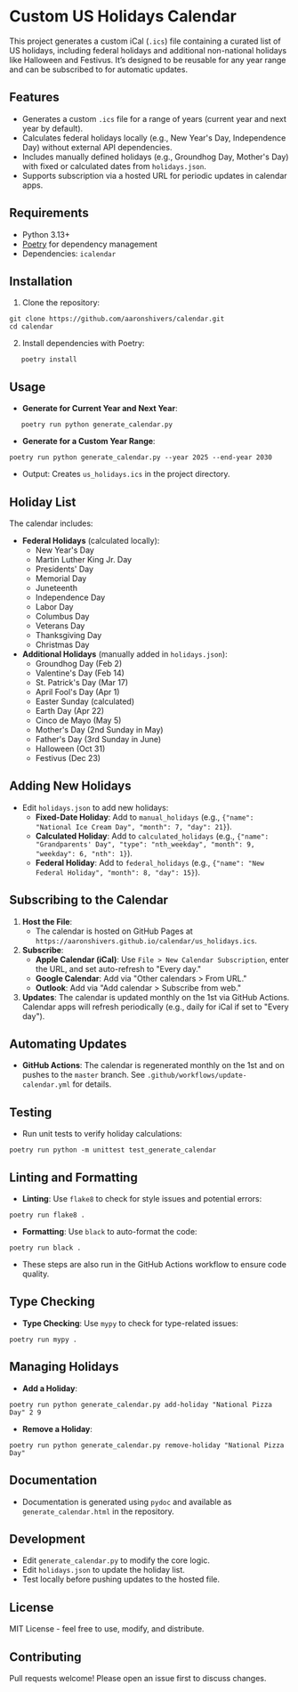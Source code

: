 # Custom US Holidays Calendar

This project generates a custom iCal (`.ics`) file containing a curated list of US holidays, including federal holidays and additional non-national holidays like Halloween and Festivus. It’s designed to be reusable for any year range and can be subscribed to for automatic updates.

## Features
- Generates a custom `.ics` file for a range of years (current year and next year by default).
- Calculates federal holidays locally (e.g., New Year's Day, Independence Day) without external API dependencies.
- Includes manually defined holidays (e.g., Groundhog Day, Mother's Day) with fixed or calculated dates from `holidays.json`.
- Supports subscription via a hosted URL for periodic updates in calendar apps.

## Requirements
- Python 3.13+
- [Poetry](https://python-poetry.org/) for dependency management
- Dependencies: `icalendar`

## Installation
1. Clone the repository:
```shell
git clone https://github.com/aaronshivers/calendar.git
cd calendar
```
2. Install dependencies with Poetry:
```shell
   poetry install
```

## Usage
- **Generate for Current Year and Next Year**:
```shell
   poetry run python generate_calendar.py
```
- **Generate for a Custom Year Range**:
```shell
poetry run python generate_calendar.py --year 2025 --end-year 2030
```
- Output: Creates `us_holidays.ics` in the project directory.

## Holiday List
The calendar includes:
- **Federal Holidays** (calculated locally):
  - New Year's Day
  - Martin Luther King Jr. Day
  - Presidents' Day
  - Memorial Day
  - Juneteenth
  - Independence Day
  - Labor Day
  - Columbus Day
  - Veterans Day
  - Thanksgiving Day
  - Christmas Day
- **Additional Holidays** (manually added in `holidays.json`):
  - Groundhog Day (Feb 2)
  - Valentine's Day (Feb 14)
  - St. Patrick's Day (Mar 17)
  - April Fool's Day (Apr 1)
  - Easter Sunday (calculated)
  - Earth Day (Apr 22)
  - Cinco de Mayo (May 5)
  - Mother's Day (2nd Sunday in May)
  - Father's Day (3rd Sunday in June)
  - Halloween (Oct 31)
  - Festivus (Dec 23)

## Adding New Holidays
- Edit `holidays.json` to add new holidays:
  - **Fixed-Date Holiday**: Add to `manual_holidays` (e.g., `{"name": "National Ice Cream Day", "month": 7, "day": 21}`).
  - **Calculated Holiday**: Add to `calculated_holidays` (e.g., `{"name": "Grandparents' Day", "type": "nth_weekday", "month": 9, "weekday": 6, "nth": 1}`).
  - **Federal Holiday**: Add to `federal_holidays` (e.g., `{"name": "New Federal Holiday", "month": 8, "day": 15}`).

## Subscribing to the Calendar
1. **Host the File**:
   - The calendar is hosted on GitHub Pages at `https://aaronshivers.github.io/calendar/us_holidays.ics`.
2. **Subscribe**:
   - **Apple Calendar (iCal)**: Use `File > New Calendar Subscription`, enter the URL, and set auto-refresh to "Every day."
   - **Google Calendar**: Add via "Other calendars > From URL."
   - **Outlook**: Add via "Add calendar > Subscribe from web."
3. **Updates**: The calendar is updated monthly on the 1st via GitHub Actions. Calendar apps will refresh periodically (e.g., daily for iCal if set to "Every day").

## Automating Updates
- **GitHub Actions**:
   The calendar is regenerated monthly on the 1st and on pushes to the `master` branch. See `.github/workflows/update-calendar.yml` for details.

## Testing
- Run unit tests to verify holiday calculations:
```shell
poetry run python -m unittest test_generate_calendar
```

## Linting and Formatting
- **Linting**: Use `flake8` to check for style issues and potential errors:
```shell
poetry run flake8 .
```
- **Formatting**: Use `black` to auto-format the code:
```shell
poetry run black .
```
- These steps are also run in the GitHub Actions workflow to ensure code quality.

## Type Checking
- **Type Checking**: Use `mypy` to check for type-related issues:
```shell
poetry run mypy .
```

## Managing Holidays
- **Add a Holiday**:
```shell
poetry run python generate_calendar.py add-holiday "National Pizza Day" 2 9
```
- **Remove a Holiday**:
```shell
poetry run python generate_calendar.py remove-holiday "National Pizza Day"
```

## Documentation
- Documentation is generated using `pydoc` and available as `generate_calendar.html` in the repository.

## Development
- Edit `generate_calendar.py` to modify the core logic.
- Edit `holidays.json` to update the holiday list.
- Test locally before pushing updates to the hosted file.

## License
MIT License - feel free to use, modify, and distribute.

## Contributing
Pull requests welcome! Please open an issue first to discuss changes.